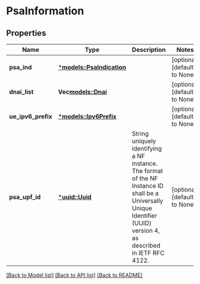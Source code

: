 # PsaInformation

## Properties
Name | Type | Description | Notes
------------ | ------------- | ------------- | -------------
**psa_ind** | [***models::PsaIndication**](PsaIndication.md) |  | [optional] [default to None]
**dnai_list** | **Vec<models::Dnai>** |  | [optional] [default to None]
**ue_ipv6_prefix** | [***models::Ipv6Prefix**](Ipv6Prefix.md) |  | [optional] [default to None]
**psa_upf_id** | [***uuid::Uuid**](UUID.md) | String uniquely identifying a NF instance. The format of the NF Instance ID shall be a  Universally Unique Identifier (UUID) version 4, as described in IETF RFC 4122.   | [optional] [default to None]

[[Back to Model list]](../README.md#documentation-for-models) [[Back to API list]](../README.md#documentation-for-api-endpoints) [[Back to README]](../README.md)


